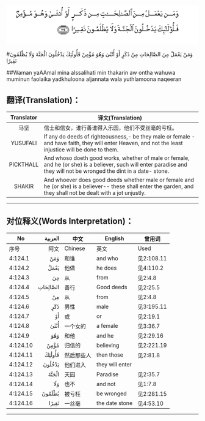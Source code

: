 ![004:124](images/004_124.gif)

#وَمَنْ يَعْمَلْ مِنَ الصَّالِحَاتِ مِنْ ذَكَرٍ أَوْ أُنْثَىٰ وَهُوَ مُؤْمِنٌ فَأُولَٰئِكَ يَدْخُلُونَ الْجَنَّةَ وَلَا يُظْلَمُونَ نَقِيرًا 

##Waman yaAAmal mina alssalihati min thakarin aw ontha wahuwa muminun faolaika yadkhuloona aljannata wala yuthlamoona naqeeran 

## 翻译(Translation)：

| Translator | 译文(Translation)                                            |
| :--------: | ------------------------------------------------------------ |
|    马坚    | 信士和信女，谁行善谁得入乐园，他们不受丝毫的亏枉。           |
|  YUSUFALI  | If any do deeds of righteousness,- be they male or female - and have faith, they will enter Heaven, and not the least injustice will be done to them. |
| PICKTHALL  | And whoso doeth good works, whether of male or female, and he (or she) is a believer, such will enter paradise and they will not be wronged the dint in a date- stone. |
|   SHAKIR   | And whoever does good deeds whether male or female and he (or she) is a believer-- these shall enter the garden, and they shall not be dealt with a jot unjustly. |

---

## 对位释义(Words Interpretation)：

| No   | العربية | 中文    | English | 曾用词 |
| ---- | ------: | ------- | ------- | ------ |
| 序号 |    阿文 | Chinese | 英文    | Used   |
| 4:124.1  | وَمَنْ      | 和谁       | and who         | 见2:108.11 |
| 4:124.2  | يَعْمَلْ     | 他做       | he does         | 见4:110.2  |
| 4:124.3  | مِنَ       | 从         | from            | 见2:4.8    |
| 4:124.4  | الصَّالِحَاتِ | 善行       | Good deeds      | 见2:25.5   |
| 4:124.5  | مِنْ       | 从         | from            | 见2:4.8    |
| 4:124.6  | ذَكَرٍ      | 男性       | male            | 见3:195.11 |
| 4:124.7  | أَوْ       | 或         | or              | 见2:19.1   |
| 4:124.8  | أُنْثَىٰ     | 一个女的   | a female        | 见3:36.7   |
| 4:124.9  | وَهُوَ      | 和他       | and he          | 见2:29.16  |
| 4:124.10 | مُؤْمِنٌ     | 归信的     | believing       | 见2:221.19 |
| 4:124.11 | فَأُولَٰئِكَ   | 然后那些人 | then those      | 见2:81.8   |
| 4:124.12 | يَدْخُلُونَ   | 他们进入   | they will enter |            |
| 4:124.13 | الْجَنَّةَ    | 天园       | Paradise        | 见2:35.7   |
| 4:124.14 | وَلَا      | 也不       | and not         | 见1:7.8    |
| 4:124.15 | يُظْلَمُونَ   | 被亏枉     | be wronged      | 见2:281.15 |
| 4:124.16 | نَقِيرًا    | 一丝毫     | the date stone  | 见4:53.10  |

---
